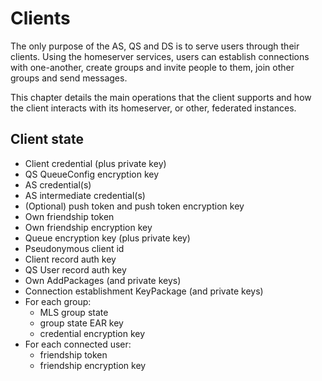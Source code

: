 # Clients

The only purpose of the AS, QS and DS is to serve users through their clients.
Using the homeserver services, users can establish connections with one-another,
create groups and invite people to them, join other groups and send messages.

This chapter details the main operations that the client supports and how the
client interacts with its homeserver, or other, federated instances.

## Client state

* Client credential (plus private key)
* QS QueueConfig encryption key
* AS credential(s)
* AS intermediate credential(s)
* (Optional) push token and push token encryption key
* Own friendship token
* Own friendship encryption key
* Queue encryption key (plus private key)
* Pseudonymous client id
* Client record auth key
* QS User record auth key
* Own AddPackages (and private keys)
* Connection establishment KeyPackage (and private keys)
* For each group:
  * MLS group state
  * group state EAR key
  * credential encryption key
* For each connected user:
  * friendship token
  * friendship encryption key